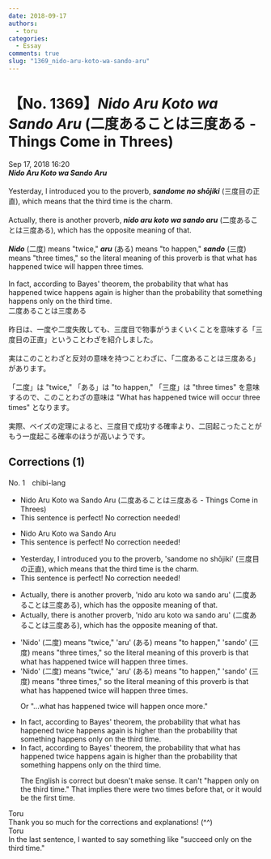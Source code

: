 ```yaml
---
date: 2018-09-17
authors:
  - toru
categories:
  - Essay
comments: true
slug: "1369_nido-aru-koto-wa-sando-aru"
---
```


# 【No. 1369】<strong><em>Nido Aru Koto wa Sando Aru</em></strong> (二度あることは三度ある - Things Come in Threes)
<div class="date">Sep 17, 2018 16:20</div>
<div id="post"><div id="body_show_ori">
<strong><em>Nido Aru Koto wa Sando Aru</em></strong><br/><br/>Yesterday, I introduced you to the proverb, <strong><em>sandome no shōjiki</em></strong> (三度目の正直), which means that the third time is the charm.<br/><br/>Actually, there is another proverb, <strong><em>nido aru koto wa sando aru</em></strong> (二度あることは三度ある), which has the opposite meaning of that.<br/><br/><strong><em>Nido</em></strong> (二度) means "twice," <strong><em>aru</em></strong> (ある) means "to happen," <strong><em>sando</em></strong> (三度) means "three times," so the literal meaning of this proverb is that what has happened twice will happen three times.<br/><br/>In fact, according to Bayes' theorem, the probability that what has happened twice happens again is higher than the probability that something happens only on the third time.
</div></div>

<!-- more -->

<div id="post_ja"><div id="body_show_mo">
二度あることは三度ある<br/><br/>昨日は、一度や二度失敗しても、三度目で物事がうまくいくことを意味する「三度目の正直」ということわざを紹介しました。<br/><br/>実はこのことわざと反対の意味を持つことわざに、「二度あることは三度ある」があります。<br/><br/>「二度」は "twice," 「ある」は "to happen," 「三度」は "three times" を意味するので、このことわざの意味は "What has happened twice will occur three times" となります。<br/><br/>実際、ベイズの定理によると、三度目で成功する確率より、二回起こったことがもう一度起こる確率のほうが高いようです。
</div></div>

## Corrections (1)
<div id="block"><div class="first_name"> No. 1　<span class="just_name">chibi-lang</span></div><div id="block2">
<ul class="correction_field">
<li class="incorrect">Nido Aru Koto wa Sando Aru (二度あることは三度ある - Things Come in Threes)</li>
<li class="corrected perfect">This sentence is perfect! No correction needed!</li>
</ul>
<ul class="correction_field">
<li class="incorrect">Nido Aru Koto wa Sando Aru</li>
<li class="corrected perfect">This sentence is perfect! No correction needed!</li>
</ul>
<ul class="correction_field">
<li class="incorrect">Yesterday, I introduced you to the proverb, 'sandome no shōjiki' (三度目の正直), which means that the third time is the charm.</li>
<li class="corrected perfect">This sentence is perfect! No correction needed!</li>
</ul>
<ul class="correction_field">
<li class="incorrect">Actually, there is another proverb, 'nido aru koto wa sando aru' (二度あることは三度ある), which has the opposite meaning of that.</li>
<li class="corrected correct">
Actually, there is another proverb, 'nido aru koto wa sando aru' (二度あることは三度ある), which has the opposite meaning <span class="sline">of tha</span>t.
</li>
</ul>
<ul class="correction_field">
<li class="incorrect">'Nido' (二度) means "twice," 'aru' (ある) means "to happen," 'sando' (三度) means "three times," so the literal meaning of this proverb is that what has happened twice will happen three times.</li>
<li class="corrected correct">
'Nido' (二度) means "twice," 'aru' (ある) means "to happen," 'sando' (三度) means "three times," so the literal meaning of this proverb is that what has happened twice will happen three times.
<p class="correction_comment">Or "...what has happened twice will happen once more."</p>
</li>
</ul>
<ul class="correction_field">
<li class="incorrect">In fact, according to Bayes' theorem, the probability that what has happened twice happens again is higher than the probability that something happens only on the third time.</li>
<li class="corrected correct">
In fact, according to Bayes' theorem, the probability that what has happened twice happens again is higher than the probability that something happens only on the third time.
<p class="correction_comment">The English is correct but doesn't make sense. It can't "happen only on the third time." That implies there were two times before that, or it would be the first time.</p>
</li>
</ul>
</div><div class="name"><span class="just_name">Toru</span><br>
Thank you so much for the corrections and explanations! (^^)
</div>
<div class="name"><span class="just_name">Toru</span><br>
In the last sentence, I wanted to say something like "succeed only on the third time."
</div>
</div>
